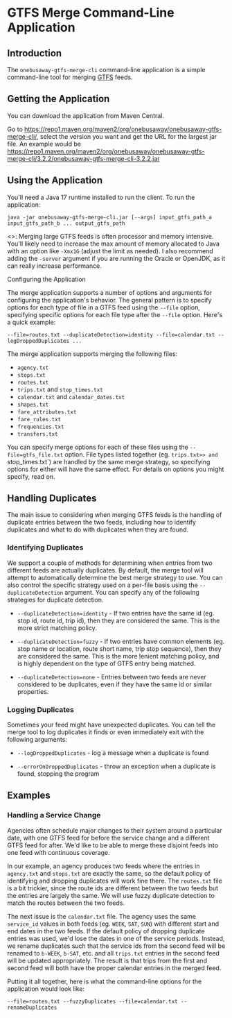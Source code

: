 # GTFS Merge Command-Line Application

## Introduction

The `onebusaway-gtfs-merge-cli` command-line application is a simple command-line tool for merging
[GTFS](https://developers.google.com/transit/gtfs) feeds. 

## Getting the Application

You can download the application from Maven Central.

Go to https://repo1.maven.org/maven2/org/onebusaway/onebusaway-gtfs-merge-cli/, select the version
you want and get the URL for the largest jar file. An example would be
https://repo1.maven.org/maven2/org/onebusaway/onebusaway-gtfs-merge-cli/3.2.2/onebusaway-gtfs-merge-cli-3.2.2.jar

## Using the Application

You'll need a Java 17 runtime installed to run the client.  To run the application:

```
java -jar onebusaway-gtfs-merge-cli.jar [--args] input_gtfs_path_a input_gtfs_path_b ... output_gtfs_path
```

  <<Note>>: Merging large GTFS feeds is often processor and memory intensive.  You'll likely need to increase the
max amount of memory allocated to Java with an option like `-Xmx1G` (adjust the limit as needed).  I also recommend
adding the `-server` argument if you are running the Oracle or OpenJDK, as it can really increase performance. 

Configuring the Application

  The merge application supports a number of options and arguments for configuring the application's behavior.  The
general pattern is to specify options for each type of file in a GTFS feed using the `--file` option, specifying
specific options for each file type after the `--file` option.  Here's a quick example:

```
--file=routes.txt --duplicateDetection=identity --file=calendar.txt --logDroppedDuplicates ...
```

  The merge application supports merging the following files:

 - `agency.txt`
 - `stops.txt`
 - `routes.txt`
 - `trips.txt` and `stop_times.txt`
 - `calendar.txt` and `calendar_dates.txt` 
 - `shapes.txt`
 - `fare_attributes.txt`
 - `fare_rules.txt`
 - `frequencies.txt`
 - `transfers.txt`
   
You can specify merge options for each of these files using the `--file=gtfs_file.txt` option.  File types listed
together (eg. `trips.txt>> and `stop_times.txt`) are handled by the same merge strategy, so specifying options for
either will have the same effect.  For details on options you might specify, read on.

## Handling Duplicates

The main issue to considering when merging GTFS feeds is the handling of duplicate entries between the two feeds,
including how to identify duplicates and what to do with duplicates when they are found.

### Identifying Duplicates

We support a couple of methods for determining when entries from two different feeds are actually duplicates.  By default,
the merge tool will attempt to automatically determine the best merge strategy to use.  You can also control the specific
strategy used on a per-file basis using the `--duplicateDetection` argument.  You can specify any of the following
strategies for duplicate detection.
  
 - `--duplicateDetection=identity` - If two entries have the same id (eg. stop id, route id, trip id), then they are
    considered the same.  This is the more strict matching policy.
  
 - `--duplicateDetection=fuzzy` - If two entries have common elements (eg. stop name or location, route short name,
    trip stop sequence), then they are considered the same.  This is the more lenient matching policy, and is highly
    dependent on the type of GTFS entry being matched.
    
 - `--duplicateDetection=none` - Entries between two feeds are never considered to be duplicates, even if they have
    the same id or similar properties.

### Logging Duplicates

Sometimes your feed might have unexpected duplicates.  You can tell the merge tool to log duplicates it finds or even
immediately exit with the following arguments:

 - `--logDroppedDuplicates` - log a message when a duplicate is found
  
 - `--errorOnDroppedDuplicates` - throw an exception when a duplicate is found, stopping the program
     
## Examples

### Handling a Service Change

Agencies often schedule major changes to their system around a particular date, with one GTFS feed for before the
service change and a different GTFS feed for after.  We'd like to be able to merge these disjoint feeds into one
feed with continuous coverage.

In our example, an agency produces two feeds where the entries in `agency.txt` and `stops.txt` are exactly
the same, so the default policy of identifying and dropping duplicates will work fine there.  The `routes.txt` file
is a bit trickier, since the route ids are different between the two feeds but the entries are largely the same.  We
will use fuzzy duplicate detection to match the routes between the two feeds.

The next issue is the `calendar.txt` file.  The agency uses the same `service_id` values in both feeds
(eg. `WEEK`, `SAT`, `SUN`) with different start and end dates in the two feeds.  If the default policy of
dropping duplicate entries was used, we'd lose the dates in one of the service periods.  Instead, we rename duplicates
such that the service ids from the second feed will be renamed to `b-WEEK`, `b-SAT`, etc. and all
`trips.txt` entries in the second feed will be updated appropriately.  The result is that trips from the first
and second feed will both have the proper calendar entries in the merged feed.

Putting it all together, here is what the command-line options for the application would look like:

```
--file=routes.txt --fuzzyDuplicates --file=calendar.txt --renameDuplicates
```     